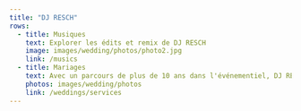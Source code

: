 ```yaml
---
title: "DJ RESCH"
rows:
  - title: Musiques
    text: Explorer les édits et remix de DJ RESCH
    image: images/wedding/photos/photo2.jpg
    link: /musics
  - title: Mariages
    text: Avec un parcours de plus de 10 ans dans l'événementiel, DJ RESCH est spécialisé dans la prestation de votre grand jour
    photos: images/wedding/photos
    link: /weddings/services
---
```


<p></p>
<!-- DJ RESCH, C'est quoi ? -->
